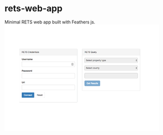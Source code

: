 # rets-web-app
Minimal RETS web app built with Feathers js.
![Alt text](screenshot.png?raw=true "App screenshot")
